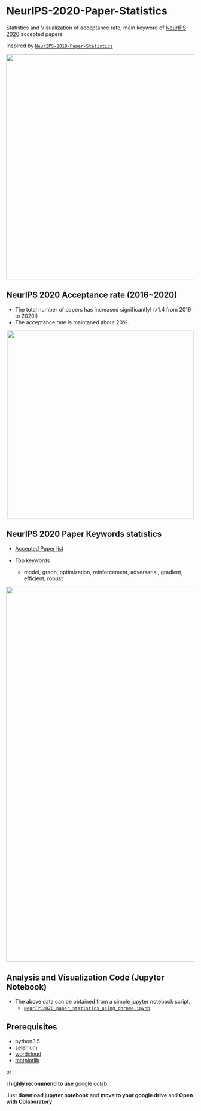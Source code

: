 # NeurIPS-2020-Paper-Statistics
Statistics and Visualization of acceptance rate, main keyword of [NeurIPS 2020](https://nips.cc/Conferences/2020) accepted papers

Inspired by [`NeurIPS-2019-Paper-Statistics`](https://github.com/hoya012/NeurIPS-2019-Paper-Statistics)

<p align="center">
  <img width="600" src="https://github.com/hoya012/NeurIPS-2020-Paper-Statistics/blob/main/neurips2020/keyword_cloud.png">
</p>

## NeurIPS 2020 Acceptance rate (2016~2020)

- The total number of papers has increased significantly! (x1.4 from 2019 to 2020!)
- The acceptance rate is maintaned about 20%.

<p align="center">
  <img width="500" src="https://github.com/hoya012/NeurIPS-2020-Paper-Statistics/blob/main/neurips2020/neurips_acceptance_rate.PNG">
</p>


## NeurIPS 2020 Paper Keywords statistics
- [Accepted Paper list](https://nips.cc/Conferences/2020/AcceptedPapersInitial)

-  Top keywords 
   - model, graph, optimization, reinforcement, adversarial, gradient, efficient, robust

<p align="center">
  <img width="1000" src="https://github.com/hoya012/NeurIPS-2020-Paper-Statistics/blob/main/neurips2020/top_keywords_2019%2B2020.png">
</p>

## Analysis and Visualization Code (Jupyter Notebook)

- The above data can be obtained from a simple jupyter notebook script.
   - [`NeurIPS2020_paper_statistics_using_chrome.ipynb`](https://github.com/hoya012/NeurIPS-2020-Paper-Statistics/blob/main/neurips2020/NeurIPS2020_paper_statistics_using_chrome.ipynb)

## Prerequisites
- python3.5
- [selenium](https://selenium-python.readthedocs.io/)
- [wordcloud](https://pypi.org/project/wordcloud/)
- [matplotlib](https://matplotlib.org/)

or 

**i highly recommend to use** [google colab](https://colab.research.google.com/)

Just **download jupyter notebook** and **move to your google drive** and **Open with Colaboratory**


